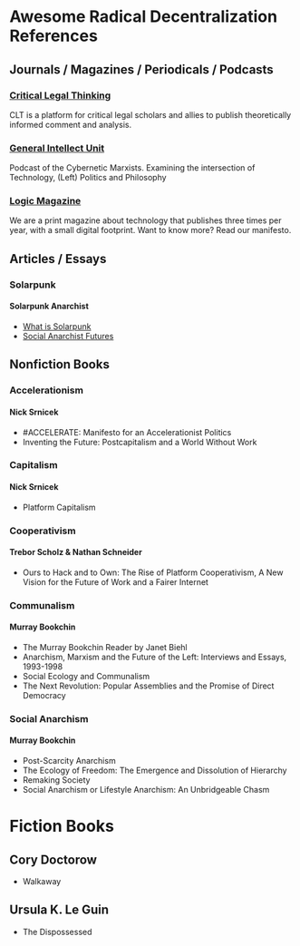 # Awesome Radical Decentralization References

## Journals / Magazines / Periodicals / Podcasts

### [Critical Legal Thinking](http://criticallegalthinking.com/)

CLT is a platform for critical legal scholars and allies to publish theoretically informed comment and analysis.

### [General Intellect Unit](http://generalintellectunit.net/)

Podcast of the Cybernetic Marxists. Examining the intersection of Technology, (Left) Politics and Philosophy

### [Logic Magazine](https://logicmag.io/)

We are a print magazine about technology that publishes three times per year, with a small digital footprint. Want to know more? Read our manifesto.

## Articles / Essays

### Solarpunk

#### Solarpunk Anarchist

 - [What is Solarpunk](https://solarpunkanarchists.com/2016/05/27/what-is-solarpunk/)
 - [Social Anarchist Futures](https://solarpunkanarchists.com/2018/05/02/social-anarchist-futures/)

## Nonfiction Books

### Accelerationism

#### Nick Srnicek

 - #ACCELERATE: Manifesto for an Accelerationist Politics
 - Inventing the Future: Postcapitalism and a World Without Work
 
### Capitalism

#### Nick Srnicek

 - Platform Capitalism
 
### Cooperativism

#### Trebor Scholz & Nathan Schneider

 - Ours to Hack and to Own: The Rise of Platform Cooperativism, A New Vision for the Future of Work and a Fairer Internet

### Communalism

#### Murray Bookchin

 - The Murray Bookchin Reader by Janet Biehl
 - Anarchism, Marxism and the Future of the Left: Interviews and Essays, 1993-1998
 - Social Ecology and Communalism 
 - The Next Revolution: Popular Assemblies and the Promise of Direct Democracy

### Social Anarchism

#### Murray Bookchin

 - Post-Scarcity Anarchism
 - The Ecology of Freedom: The Emergence and Dissolution of Hierarchy
 - Remaking Society
 - Social Anarchism or Lifestyle Anarchism: An Unbridgeable Chasm

# Fiction Books

## Cory Doctorow

 - Walkaway

## Ursula K. Le Guin

 - The Dispossessed
